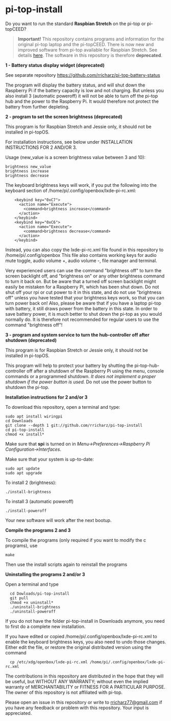 # pi-top-install
Do you want to run the standard **Raspbian Stretch** on the pi-top or pi-topCEED?

> **Important!**
> This repository contains programs and information for the original pi-top laptop and the pi-topCEED.
> There is now new and improved software from pi-top available for Raspbian Stretch.
> See details [here](http:github.com/rricharz/pi-top-setup).
> The software in this repository is therefore **deprecated**.

**1 - Battery status display widget (deprecated)**

See separate repository https://github.com/rricharz/pi-top-battery-status

The program will display the battery status, 
and will shut down the Raspberry Pi if the battery capacity is low and not
charging. But unless you also install 3 (automatic poweroff) it will not be able
to turn off the pi-top hub and the power to the Raspberry Pi. It would therefore
not protect the battery from further depleting.

**2 - program to set the screen brightness (deprecated)**

This program is for Raspbian Stretch and Jessie only, it should not be installed in pi-topOS.

For installation instructions, see below under INSTALLATION INSTRUCTIONS FOR 2 AND/OR 3.

Usage (new_value is a screen brightness value between 3 and 10):
```
brightness new_value
brightness increase
brightness decrease
```

The keyboard brightness keys will work, if you put the following into the
keyboard section of /home/pi/.config/openbox/lxde-pi-rc.xml:
```
    <keybind key="0xC7">
      <action name="Execute">
        <command>brightness increase</command>
      </action>
    </keybind>
    <keybind key="0xC6">
      <action name="Execute">
        <command>brightness decrease</command>
      </action>
    </keybind>
```

Instead, you can also copy the lxde-pi-rc.xml file found in this repository to /home/pi/.config/openbox
This file also contains working keys for audio mute toggle, audio volume +, audio volume -, file manager and terminal.

Very experienced users can use the command "brightness off" to turn the screen backlight off, and "brightness on"
or any other brightness command to turn it back on. But be aware that a turned off screen backlight might easily be
mistaken for a Raspberry Pi, which has been shut down. Do not shut off your rpi or cut power to it in this state,
and do not use "brightness off" unless you have tested that your brightness keys work, so that you can turn power
back on! Also, please be aware that if you have a laptop pi-top with battery, it still draws power from the battery
in this state. In order to save battery power, it is much better to shut down the pi-top as you would
normally do. It is therefore not recommended for regular users to use the command "brightness off"! 


**3 - program and system service to turn the hub-controller off after shutdown (deprecated)**

This program is for Raspbian Stretch or Jessie only, it should not be installed in pi-topOS.

This program will help to protect your battery by shutting the pi-top-hub-controller
off after a shutdown of the Raspberry Pi using the menu, console commands or a programmed shutdown.
*It does not implement a proper shutdown if the power button is used.* Do not use the power button
to shutdown the pi-top.

**Installation instructions for 2 and/or 3**

To download this repository, open a terminal and type:
```
sudo apt install wiringpi
cd Downloads
git clone --depth 1 git://github.com/rricharz/pi-top-install
cd pi-top-install
chmod +x install*
```

Make sure that **spi** is turned on in *Menu->Preferences->Raspberry Pi Configuration->Interfaces*.

Make sure that your system is up-to-date:
```
sudo apt update
sudo apt upgrade
```

To install 2 (brightness):
```
./install-brightness
```

To install 3 (automatic poweroff)
```
./install-poweroff
```

Your new software will work after the next bootup.

**Compile the programs 2 and 3**

To compile the  programs (only required if you want to modify the c programs), use
```
make
```
Then use the install scripts again to reinstall the programs

**Uninstalling the programs 2 and/or 3**

Open a terminal and type

```
  cd Dowloads/pi-top-install
  git pull
  chmod +x uninstall*
  ./uninstall-brightness
  ./uninstall-poweroff
```

If you do not have the folder pi-top-install in Downloads anymore, you need to first do a complete new installation.

If you have edited or copied /home/pi/.config/openbox/lxde-pi-rc.xml to enable the keyboard brightness keys,
you also need to undo those changes. Either edit the file, or restore the original distributed version using
the command

```
  cp /etc/xdg/openbox/lxde-pi-rc.xml /home/pi/.config/openbox/lxde-pi-rc.xml
```

The contributions in this repository are distributed in the hope that they will be useful, but WITHOUT ANY WARRANTY;
without even the implied warranty of MERCHANTABILITY or FITNESS FOR A PARTICULAR PURPOSE. The owner of this repository
is not affiliated with pi-top.

Please open an issue in this repository or write to rricharz77@gmail.com if you have any feedback
or problem with this repository. Your input is appreciated.
